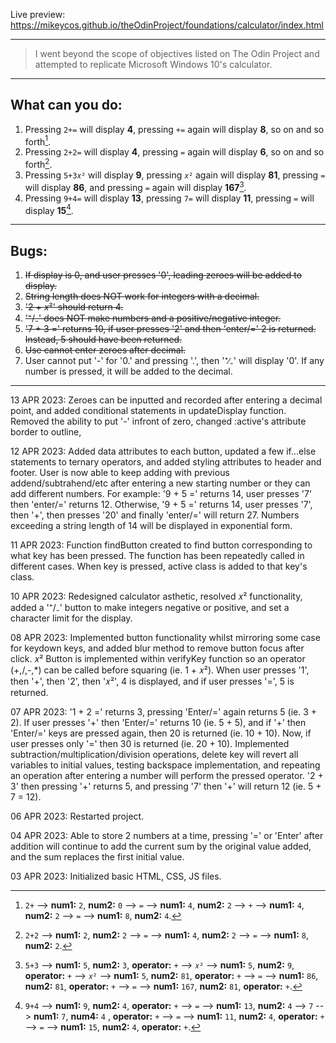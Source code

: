 Live preview: <https://mikeycos.github.io/theOdinProject/foundations/calculator/index.html>

---
> I went beyond the scope of objectives listed on The Odin Project and attempted to replicate Microsoft Windows 10's calculator.
---
## What can you do:
1. Pressing `2+=` will display **4**, pressing `+=` again will display **8**, so on and so forth[^1].  
2. Pressing `2+2=` will display **4**, pressing `=` again will display **6**, so on and so forth[^2].  
3. Pressing `5+3𝑥²` will display **9**, pressing `𝑥²` again will display **81**, pressing `=` will display **86**, and pressing `=` again will display **167**[^3].  
4. Pressing `9+4=` will display **13**, pressing `7=` will display **11**, pressing `=` will display **15**[^4].  

[^1]: `2+` --> **num1:** `2`, **num2:** `0` --> `=` --> **num1:** `4`, **num2:** `2` --> `+` --> **num1:** `4`, **num2:** `2` --> `=` --> **num1:** `8`, **num2:** `4`.  
[^2]: `2+2` --> **num1:** `2`, **num2:** `2` --> `=` --> **num1:** `4`, **num2:** `2` --> `=` --> **num1:** `8`, **num2:** `2`.  
[^3]: `5+3` --> **num1:** `5`, **num2:** `3`, **operator:** `+` --> `𝑥²` --> **num1:** `5`, **num2:** `9`, **operator:** `+` --> `𝑥²` --> **num1:** `5`, **num2:** `81`, **operator:** `+` --> `=` --> **num1:** `86`, **num2:** `81`, **operator:** `+` --> `=` --> **num1:** `167`, **num2:** `81`, **operator:** `+`.  
[^4]: `9+4` --> **num1:** `9`, **num2:** `4`, **operator:** `+` --> `=` --> **num1:** `13`, **num2:** `4` --> `7` --> **num1:** `7`, **num4:** `4` , **operator:** `+` --> `=` --> **num1:** `11`, **num2:** `4`, **operator:** `+` --> `=` --> **num1:** `15`, **num2:** `4`, **operator:** `+`.  
---
## Bugs:  
1. ~~If display is 0, and user presses '0', leading zeroes will be added to display.~~  
2. ~~String length does NOT work for integers with a decimal.~~  
3. ~~'2 + 𝑥²' should return 4.~~  
4. ~~'⁺/₋' does NOT make numbers and a positive/negative integer.~~  
5. ~~'7 + 3 =' returns 10, if user presses '2' and then 'enter/=' 2 is returned. Instead, 5 should have been returned.~~  
6. ~~Use cannot enter zeroes after decimal.~~  
7. User cannot put '-' for '0.' and pressing '.', then '⁺∕₋' will display '0'. If any number is pressed, it will be added to the decimal.  
---
13 APR 2023: Zeroes can be inputted and recorded after entering a decimal point, and added conditional statements in updateDisplay function. Removed the ability to put '-' infront of zero, changed :active's attribute border to outline,   

12 APR 2023: Added data attributes to each button, updated a few if...else statements to ternary operators, and added styling attributes to header and footer. User is now able to keep adding with previous addend/subtrahend/etc after entering a new starting number or they can add different numbers. For example: '9 + 5 =' returns 14, user presses '7' then 'enter/=' returns 12. Otherwise, '9 + 5 =' returns 14, user presses '7', then '+', then presses '20' and finally 'enter/=' will return 27. Numbers exceeding a string length of 14 will be displayed in exponential form.  

11 APR 2023: Function findButton created to find button corresponding to what key has been pressed. The function has been repeatedly called in different cases. When key is pressed, active class is added to that key's class.  

10 APR 2023: Redesigned calculator asthetic, resolved 𝑥² functionality, added a '⁺/₋' button to make integers negative or positive, and set a character limit for the display.  
  
08 APR 2023: Implemented button functionality whilst mirroring some case for keydown keys, and added blur method to remove button focus after click. 𝑥² Button is implemented within verifyKey function so an operator (+,/,-,*) can be called before squaring (ie. 1 + 𝑥²). When user presses '1', then '+', then '2', then '𝑥²', 4 is displayed, and if user presses '=', 5 is returned.
  
07 APR 2023: '1 + 2 =' returns 3, pressing 'Enter/=' again returns 5 (ie. 3 + 2). If user presses '+' then 'Enter/=' returns 10 (ie. 5 + 5), and if '+' then 'Enter/=' keys are pressed again, then 20 is returned (ie. 10 + 10). Now, if user presses only '=' then 30 is returned (ie. 20 + 10). Implemented subtraction/multiplication/division operations, delete key will revert all variables to initial values, testing backspace implementation, and repeating an operation after entering a number will perform the pressed operator. '2 + 3' then pressing '+' returns 5, and pressing '7' then '+' will return 12 (ie. 5 + 7 = 12).
  
06 APR 2023: Restarted project.
  
04 APR 2023: Able to store 2 numbers at a time, pressing '=' or 'Enter' after addition will continue to add the current sum by the original value added, and the sum replaces the first initial value.
  
03 APR 2023: Initialized basic HTML, CSS, JS files.  